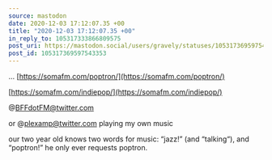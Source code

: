 ```yaml
---
source: mastodon
date: 2020-12-03 17:12:07.35 +00
title: "2020-12-03 17:12:07.35 +00"
in_reply_to: 105317333866809575
post_uri: https://mastodon.social/users/gravely/statuses/105317369597543353
post_id: 105317369597543353
---
```

… [https://somafm.com/poptron/](https://somafm.com/poptron/)

[https://somafm.com/indiepop/](https://somafm.com/indiepop/)

@BFFdotFM@twitter.com

or @plexamp@twitter.com playing my own music

our two year old knows two words for music: “jazz!” (and “talking“), and “poptron!” he only ever requests poptron.


